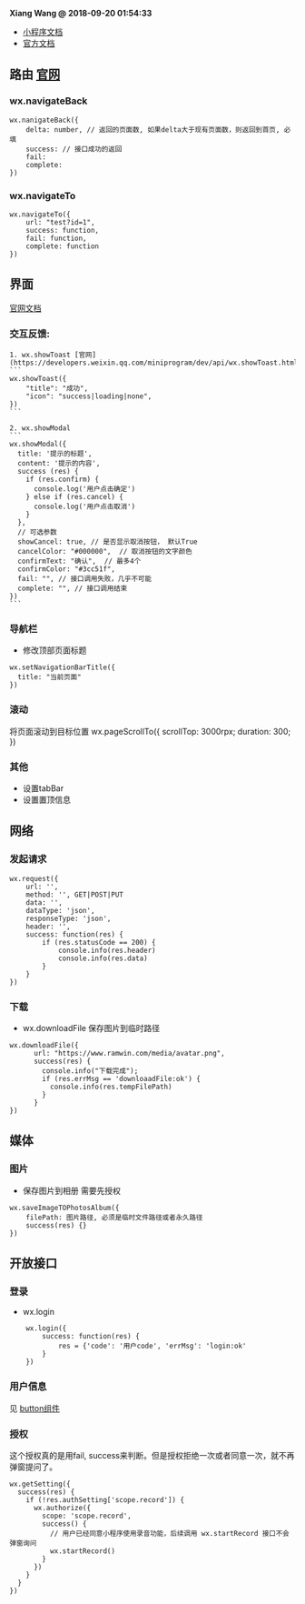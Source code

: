 **Xiang Wang @ 2018-09-20 01:54:33**

* [小程序文档](./README.md)
* [官方文档](https://developers.weixin.qq.com/miniprogram/dev/api/)

## 路由 [官网](https://developers.weixin.qq.com/miniprogram/dev/api/wx.navigateBack.html)

### wx.navigateBack
```
wx.nanigateBack({
    delta: number, // 返回的页面数, 如果delta大于现有页面数，则返回到首页, 必填
    success: // 接口成功的返回
    fail:
    complete:
})
```

### wx.navigateTo
```
wx.navigateTo({
    url: "test?id=1",
    success: function,
    fail: function,
    complete: function
})
```

## 界面
[官网文档](https://developers.weixin.qq.com/miniprogram/dev/api/api-react.html)
### 交互反馈:
    1. wx.showToast [官网](https://developers.weixin.qq.com/miniprogram/dev/api/wx.showToast.html)
    ```
    wx.showToast({
        "title": "成功",
        "icon": "success|loading|none",
    })
    ```

    2. wx.showModal
    ```
    wx.showModal({
      title: '提示的标题',
      content: '提示的内容',
      success (res) {
        if (res.confirm) {
          console.log('用户点击确定')
        } else if (res.cancel) {
          console.log('用户点击取消')
        }
      },
      // 可选参数
      showCancel: true, // 是否显示取消按钮， 默认True
      cancelColor: "#000000",  // 取消按钮的文字颜色
      confirmText: "确认",  // 最多4个
      confirmColor: "#3cc51f",
      fail: "", // 接口调用失败，几乎不可能
      complete: "", // 接口调用结束
    })
    ```

### 导航栏
* 修改顶部页面标题
```
wx.setNavigationBarTitle({
  title: "当前页面"
})
```

### 滚动
将页面滚动到目标位置
wx.pageScrollTo({
    scrollTop: 3000rpx;
    duration: 300;
})

### 其他
* 设置tabBar
* 设置置顶信息


## 网络
### 发起请求
```
wx.request({
    url: '',
    method: '', GET|POST|PUT
    data: '',
    dataType: 'json',
    responseType: 'json',
    header: '',
    success: function(res) {
        if (res.statusCode == 200) {
            console.info(res.header)
            console.info(res.data)
        }
    }
})
```

### 下载
* wx.downloadFile
保存图片到临时路径
```
wx.downloadFile({
      url: "https://www.ramwin.com/media/avatar.png",
      success(res) {
        console.info("下载完成");
        if (res.errMsg == 'downloaadFile:ok') {
          console.info(res.tempFilePath)
        }
      }
})
```

## 媒体
### 图片
* 保存图片到相册 需要先授权
```
wx.saveImageTOPhotosAlbum({
    filePath: 图片路径, 必须是临时文件路径或者永久路径
    success(res) {}
})
```


## 开放接口
### 登录
* wx.login
```
    wx.login({
        success: function(res) {
            res = {'code': '用户code', 'errMsg': 'login:ok'
        }
    })
```

### 用户信息
见 [button组件](./组件.md#button)

### 授权
这个授权真的是用fail, success来判断。但是授权拒绝一次或者同意一次，就不再弹窗提问了。
```
wx.getSetting({
  success(res) {
    if (!res.authSetting['scope.record']) {
      wx.authorize({
        scope: 'scope.record',
        success() {
          // 用户已经同意小程序使用录音功能，后续调用 wx.startRecord 接口不会弹窗询问
          wx.startRecord()
        }
      })
    }
  }
})
```
